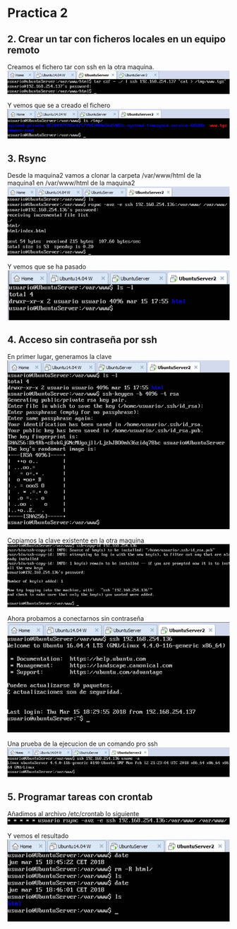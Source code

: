 # Practica 2

## 2. Crear un tar con ficheros locales en un equipo remoto
Creamos el fichero tar con ssh en la otra maquina.
![imagen](https://github.com/Ginfs/SWAP2018/blob/master/Practica2/img/t2_1.jpg)

Y vemos que se a creado el fichero
![imagen](https://github.com/Ginfs/SWAP2018/blob/master/Practica2/img/t2_2.jpg)

## 3. Rsync
Desde la maquina2 vamos a clonar la carpeta /var/www/html de la maquina1 en /var/www/html de la maquina2  
![imagen](https://github.com/Ginfs/SWAP2018/blob/master/Practica2/img/t3_1.jpg)

Y vemos que se ha pasado  
![imagen](https://github.com/Ginfs/SWAP2018/blob/master/Practica2/img/t3_2.jpg)

## 4. Acceso sin contraseña por ssh
En primer lugar, generamos la clave  
![imagen](https://github.com/Ginfs/SWAP2018/blob/master/Practica2/img/t4_1.jpg)

Copiamos la clave existente en la otra maquina  
![imagen](https://github.com/Ginfs/SWAP2018/blob/master/Practica2/img/t4_2.jpg)

Ahora probamos a conectarnos sin contraseña  
![imagen](https://github.com/Ginfs/SWAP2018/blob/master/Practica2/img/t4_3.jpg)

Una prueba de la ejecucion de un comando pro ssh  
![imagen](https://github.com/Ginfs/SWAP2018/blob/master/Practica2/img/t4_4.jpg)

## 5. Programar tareas con crontab
Añadimos al archivo /etc/crontab lo siguiente
![imagen](https://github.com/Ginfs/SWAP2018/blob/master/Practica2/img/t5_1.jpg)

Y vemos el resultado
![imagen](https://github.com/Ginfs/SWAP2018/blob/master/Practica2/img/t5_2.jpg)
